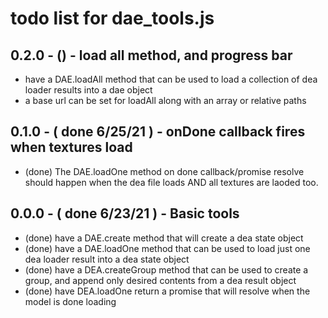 # todo list for dae_tools.js

## 0.2.0 - () - load all method, and progress bar
* have a DAE.loadAll method that can be used to load a collection of dea loader results into a dae object
* a base url can be set for loadAll along with an array or relative paths

## 0.1.0 - ( done 6/25/21 ) - onDone callback fires when textures load
* (done) The DAE.loadOne method on done callback/promise resolve should happen when the dea file loads AND all textures are laoded too. 

## 0.0.0 - ( done 6/23/21 ) - Basic tools
* (done) have a DAE.create method that will create a dea state object
* (done) have a DAE.loadOne method that can be used to load just one dea loader result into a dea state object
* (done) have a DEA.createGroup method that can be used to create a group, and append only desired contents from a dea result object
* (done) have DEA.loadOne return a promise that will resolve when the model is done loading

